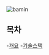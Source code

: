 ![bamin](https://github.com/TakHoYeong/TakHoYeong/assets/130815277/bc37d55e-dbcf-41df-b22b-ea9031b7f129)
## 목차
-[개요](#개요)
-[기술스택](#기술스택)
